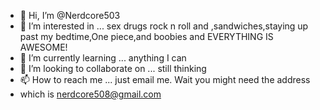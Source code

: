 - 👋 Hi, I’m @Nerdcore503
- 👀 I’m interested in ... sex drugs rock n roll and ,sandwiches,staying up past my bedtime,One piece,and boobies and EVERYTHING IS AWESOME!
- 🌱 I’m currently learning ... anything I can
- 💞️ I’m looking to collaborate on ... still thinking
- 📫 How to reach me ... just email me. Wait you might need the address
 - which is nerdcore508@gmail.com 

<!---
Nerdcore503/Nerdcore503 is a ✨ special ✨ repository because its `README.md` (this file) appears on your GitHub profile.
You can click the Preview link to take a look at your changes.
--->
